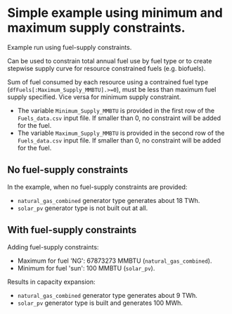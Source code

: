 # Simple example using minimum and maximum supply constraints.

Example run using fuel-supply constraints.

Can be used to constrain total annual fuel use by fuel type or to create stepwise supply curve for resource constrained fuels (e.g. biofuels).

Sum of fuel consumed by each resource using a contrained fuel type (`dfFuels[:Maximum_Supply_MMBTU].>=0`), must be less than maximum fuel supply specified. Vice versa for minimum supply constraint.
 
* The variable `Minimum_Supply_MMBTU` is provided in the first row of the `Fuels_data.csv` input file. If smaller than 0, no constraint will be added for the fuel.
* The variable `Maximum_Supply_MMBTU` is provided in the second row of the `Fuels_data.csv` input file. If smaller than 0, no constraint will be added for the fuel.

## No fuel-supply constraints

In the example, when no fuel-supply constraints are provided:

* `natural_gas_combined` generator type generates about 18 TWh.
* `solar_pv` generator type is not built out at all.

## With fuel-supply constraints

Adding fuel-supply constraints:

* Maximum for fuel 'NG': 67873273 MMBTU (`natural_gas_combined`).
* Minimum for fuel 'sun': 100 MMBTU (`solar_pv`).

Results in capacity expansion:

* `natural_gas_combined` generator type generates about 9 TWh.
* `solar_pv` generator type is built and generates 100 MWh.